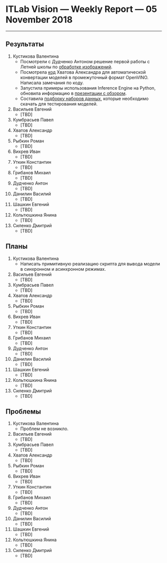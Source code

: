 # ITLab Vision — Weekly Report — 05 November 2018

----------------

## Результаты

  1. Кустикова Валентина
     - Посмотрели с Дудченко Антоном решение первой работы
       с Летней школы по [обработке изображений][opencv-labs-python].
     - Посмотрела [код][converter] Хватова Александра для автоматической
       конвертации моделей в промежуточный формат OpenVINO. Написала
       замечания по коду.
     - Запустила примеры использования Inference Engine на Python,
       обновила информацию в [презентации с обзором][openvino-overview].
     - Составила [подборку наборов данных][test-datasets], которые
       необходимо скачать для тестирования моделей.
  1. Васильев Евгений
     - [TBD]
  1. Кумбрасьев Павел
     - [TBD]
  1. Хватов Александр
     - [TBD]
  1. Рыбкин Роман
     - [TBD]
  1. Вихрев Иван
     - [TBD]
  1. Уткин Константин
     - [TBD]
  1. Грибанов Михаил
     - [TBD]
  1. Дудченко Антон
     - [TBD]
  1. Данилин Василий
     - [TBD]
  1. Шашкин Евгений
     - [TBD]
  1. Кольтюшкина Янина
     - [TBD]
  1. Силенко Дмитрий
     - [TBD]


## Планы

  1. Кустикова Валентина
     - Написать примитивную реализацию скрипта для вывода
       модели в синхронном и асинхронном режимах.
  1. Васильев Евгений
     - [TBD]
  1. Кумбрасьев Павел
     - [TBD]
  1. Хватов Александр
     - [TBD]
  1. Рыбкин Роман
     - [TBD]
  1. Вихрев Иван
     - [TBD]
  1. Уткин Константин
     - [TBD]
  1. Грибанов Михаил
     - [TBD]
  1. Дудченко Антон
     - [TBD]
  1. Данилин Василий
     - [TBD]
  1. Шашкин Евгений
     - [TBD]
  1. Кольтюшкина Янина
     - [TBD]
  1. Силенко Дмитрий
     - [TBD]
     

## Проблемы

  1. Кустикова Валентина
     - Проблем не возникло.
  1. Васильев Евгений
     - [TBD]
  1. Кумбрасьев Павел
     - [TBD]
  1. Хватов Александр
     - [TBD]
  1. Рыбкин Роман
     - [TBD]
  1. Вихрев Иван
     - [TBD]
  1. Уткин Константин
     - [TBD]
  1. Грибанов Михаил
     - [TBD]
  1. Дудченко Антон
     - [TBD]
  1. Данилин Василий
     - [TBD]
  1. Шашкин Евгений
     - [TBD]
  1. Кольтюшкина Янина
     - [TBD]
  1. Силенко Дмитрий
     - [TBD]


<!-- LINKS -->
[test-datasets]: https://docs.google.com/spreadsheets/d/1EUf25F0w1_5PZLj4o44dlE3zWIXVSvOJZmVhS9RjIww/edit?usp=sharing
[opencv-labs-python]: https://github.com/IsinZ/OpenCV_labs
[converter]: https://github.com/KchnKchn/openvino-dl-benchmark/blob/work/src/converter.py
[openvino-overview]: https://drive.google.com/open?id=1CFc8yUkF6bAYRmoH3APqCzy000cMYtP8